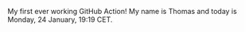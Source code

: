 My first ever working GitHub Action!
My name is Thomas and today is Monday, 24 January, 19:19 CET. 
